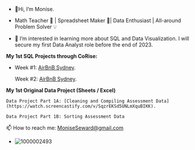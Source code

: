 - 👋Hi, I’m Monise.
  
- Math Teacher :abacus: | Spreadsheet Maker :ledger:| Data Enthusiast | All-around Problem Solver :bulb: 

- 👀 I’m interested in learning more about SQL and Data Visualization. I will secure my first Data Analyst role before the end of 2023.

**My 1st SQL Projects through CoRise:**
-   Week #1: [AirBnB Sydney](https://colab.research.google.com/drive/1nDRQD7wCx_btq-2pssUAzCLPAlYRgiBN?usp=sharing).
    
    Week #2: [AirBnB Sydney](https://colab.research.google.com/drive/1Ym0yOakmL1qif5aHdrOEgicI3KKGKn6N?usp=sharing).

**My 1st Original Data Project (Sheets / Excel)**
    
    Data Project Part 1A: [Cleaning and Compiling Assessment Data](https://watch.screencastify.com/v/SqzrEKSd5UNLmXquBIKK).
    
    Data Project Part 1B: Sorting Assessment Data

 📫 How to reach me: MoniseSeward@gmail.com

- ![1000002493](https://github.com/MLSeward/MLSeward/assets/13891020/5b640565-447c-4210-9344-831f374c9eed)
  
<!---
MLSeward/MLSeward is a ✨ special ✨ repository because its `README.md` (this file) appears on your GitHub profile.
You can click the Preview link to take a look at your changes.
--->

